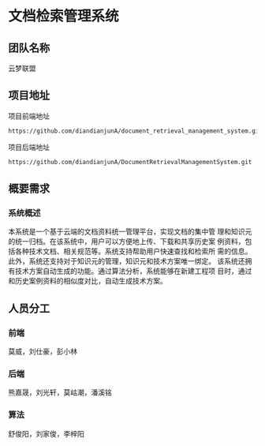# 文档检索管理系统

## 团队名称
云梦联盟

## 项目地址
项目前端地址
```html
https://github.com/diandianjunA/document_retrieval_management_system.git
```
项目后端地址
```html
https://github.com/diandianjunA/DocumentRetrievalManagementSystem.git
```

## 概要需求

### 系统概述
本系统是一个基于云端的文档资料统一管理平台，实现文档的集中管
理和知识元的统一归档。在该系统中，用户可以方便地上传、下载和共享历史案
例资料，包括各种技术文档、相关规范等。系统支持帮助用户快速查找和检索所
需的信息。此外，系统还支持对于知识元的管理，知识元和技术方案唯一绑定。
该系统还拥有技术方案自动生成的功能。通过算法分析，系统能够在新建工程项
目时，通过和历史案例资料的相似度对比，自动生成技术方案。

## 人员分工

### 前端
莫威，刘仕豪，彭小林
### 后端
熊嘉晟，刘光轩，莫岵潮，潘溪铭
### 算法
舒俊阳，刘家俊，李梓阳

